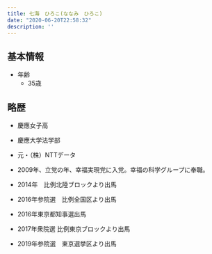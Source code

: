 ```yaml
---
title: 七海　ひろこ(ななみ　ひろこ)
date: "2020-06-20T22:58:32"
description: ''
---
```


## 基本情報

* 年齢
  * 35歳

## 略歴

* 慶應女子高

* 慶應大学法学部

* 元・（株）NTTデータ

* 2009年、立党の年、幸福実現党に入党。幸福の科学グループに奉職。

* 2014年　比例北陸ブロックより出馬

* 2016年参院選　比例全国区より出馬

* 2016年東京都知事選出馬

* 2017年衆院選 比例東京ブロックより出馬

* 2019年参院選　東京選挙区より出馬
